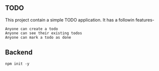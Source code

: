 ## TODO

This project contain a simple TODO application. It has a followin features-

    Anyone can create a todo
    Anyone can see their existing todos
    Anyone can mark a todo as done

## Backend

```
npm init -y
```